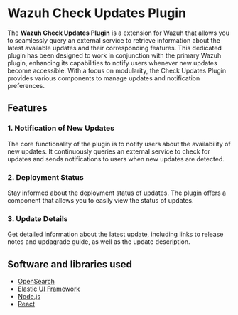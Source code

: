 # Wazuh Check Updates Plugin

The **Wazuh Check Updates Plugin** is a extension for Wazuh that allows you to seamlessly query an external service to retrieve information about the latest available updates and their corresponding features. This dedicated plugin has been designed to work in conjunction with the primary Wazuh plugin, enhancing its capabilities to notify users whenever new updates become accessible. With a focus on modularity, the Check Updates Plugin provides various components to manage updates and notification preferences.

## Features

### 1. Notification of New Updates

The core functionality of the plugin is to notify users about the availability of new updates. It continuously queries an external service to check for updates and sends notifications to users when new updates are detected.

### 2. Deployment Status

Stay informed about the deployment status of updates. The plugin offers a component that allows you to easily view the status of updates.

### 3. Update Details

Get detailed information about the latest update, including links to release notes and updagrade guide, as well as the update description.

## Software and libraries used

- [OpenSearch](https://opensearch.org/)
- [Elastic UI Framework](https://eui.elastic.co/)
- [Node.js](https://nodejs.org)
- [React](https://reactjs.org)

